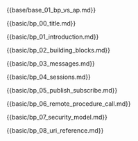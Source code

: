 {{base/base_01_bp_vs_ap.md}}

{{basic/bp_00_title.md}}

{{basic/bp_01_introduction.md}}

{{basic/bp_02_building_blocks.md}}

{{basic/bp_03_messages.md}}

{{basic/bp_04_sessions.md}}

{{basic/bp_05_publish_subscribe.md}}

{{basic/bp_06_remote_procedure_call.md}}

{{basic/bp_07_security_model.md}}

{{basic/bp_08_uri_reference.md}}
